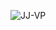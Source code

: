 <p align="left"><img src=https://github-readme-stats.vercel.app/api?username=JJ-VP&show_icons=true alt=JJ-VP /> </p>
